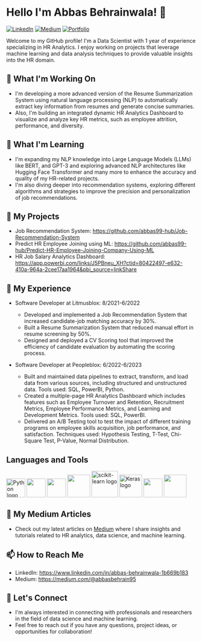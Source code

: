 # Hello I'm Abbas Behrainwala! 👋
[![LinkedIn](https://img.shields.io/badge/-LinkedIn-blue?style=flat&logo=Linkedin&logoColor=white)](https://www.linkedin.com/in/abbas-behrainwala-1b669b183)
[![Medium](https://img.shields.io/badge/-Medium-black?style=flat&logo=medium&logoColor=white)](https://medium.com/@abbasbehrain95)
[![Portfolio](https://img.shields.io/badge/-Portfolio-orange?style=flat)](https://your-portfolio-website.com)

Welcome to my GitHub profile! I'm a Data Scientist with 1 year of experience specializing in HR Analytics. I enjoy working on projects that leverage machine learning and data analysis techniques to provide valuable insights into the HR domain.

## 🔭 What I'm Working On

- I'm developing a more advanced version of the Resume Summarization System using natural language processing (NLP) to automatically extract key information from resumes and generate concise summaries.
- Also, I'm building an integrated dynamic HR Analytics Dashboard to visualize and analyze key HR metrics, such as employee attrition, performance, and diversity.

## 🌱 What I'm Learning

- I'm expanding my NLP knowledge into Large Language Models (LLMs) like BERT, and GPT-3 and exploring advanced NLP architectures like Hugging Face Transformer and many more to enhance the accuracy and quality of my HR-related projects.
- I'm also diving deeper into recommendation systems, exploring different algorithms and strategies to improve the precision and personalization of job recommendations.

## 🚀 My Projects

- Job Recommendation System: https://github.com/abbas99-hub/Job-Recommendation-System
- Predict HR Employee Joining using ML: https://github.com/abbas99-hub/Predict-HR-Employee-Joining-Company-Using-ML
- HR Job Salary Analytics Dashboard: https://app.powerbi.com/links/J5PBneu_XH?ctid=80422497-e632-410a-964a-2cee17aa1964&pbi_source=linkShare 

## 💼 My Experience

- Software Developer at Litmusblox: 8/2021-6/2022
  - Developed and implemented a Job Recommendation System that increased candidate-job matching accuracy by 30%.
  - Built a Resume Summarization System that reduced manual effort in resume screening by 50%.
  - Designed and deployed a CV Scoring tool that improved the efficiency of candidate evaluation by automating the scoring process.

- Software Developer at Peopleblox: 6/2022-6/2023
  - Built and maintained data pipelines to extract, transform, and load data from various sources, including structured and unstructured data. Tools used: SQL, PowerBI, Python.
  - Created a multiple-page HR Analytics Dashboard which includes features such as Employee Turnover and Retention, Recruitment Metrics, Employee Performance Metrics, and Learning and Development Metrics. Tools used: SQL, PowerBI.
  - Delivered an A/B Testing tool to test the impact of different training programs on employee skills acquisition, job performance, and satisfaction. Techniques used: Hypothesis Testing, T-Test, Chi-Square Test, P-Value, Normal Distribution.

## Languages and Tools
<!DOCTYPE html>
<html>
<body>
    <p>
      <img src="https://cdn.jsdelivr.net/gh/devicons/devicon/icons/python/python-original-wordmark.svg" alt="Python logo" height="50" width="50" />
      <img src="https://cdn.jsdelivr.net/gh/devicons/devicon/icons/postgresql/postgresql-original-wordmark.svg" height="50" width="50"/>
      <img src="https://cdn.jsdelivr.net/gh/devicons/devicon/icons/git/git-original-wordmark.svg" height="50" width="50" />
      <img src="https://cdn.jsdelivr.net/gh/devicons/devicon/icons/tensorflow/tensorflow-original-wordmark.svg" height="60" width="60"/>
      <img src="https://upload.wikimedia.org/wikipedia/commons/0/05/Scikit_learn_logo_small.svg" alt="scikit-learn logo" width=70 height=70 />
      <img src="https://upload.wikimedia.org/wikipedia/commons/c/c9/Keras_Logo.jpg" alt="Keras logo" height=60 width=60/>
      <img src="https://cdn.jsdelivr.net/gh/devicons/devicon/icons/pytorch/pytorch-original-wordmark.svg" height=50 width=50 />
      <img src="https://cdn.jsdelivr.net/gh/devicons/devicon/icons/azure/azure-original-wordmark.svg" height=60 width=60 />
          
          


          
  </p>
</body>
</html>


## 📝 My Medium Articles

- Check out my latest articles on [Medium](https://medium.com/@abbasbehrain95) where I share insights and tutorials related to HR analytics, data science, and machine learning.

## 📫 How to Reach Me

- LinkedIn: https://www.linkedin.com/in/abbas-behrainwala-1b669b183
- Medium: https://medium.com/@abbasbehrain95

## 🤝 Let's Connect

- I'm always interested in connecting with professionals and researchers in the field of data science and machine learning.
- Feel free to reach out if you have any questions, project ideas, or opportunities for collaboration!
